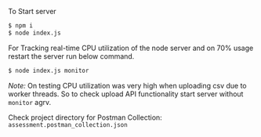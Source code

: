To Start server
```bash
$ npm i
$ node index.js
```
For Tracking real-time CPU utilization of the node server and on 70% usage restart the server run below command.
```bash
$ node index.js monitor
```
*Note:* On testing CPU utilization was very high when uploading csv due to worker threads. So to check upload API functionality start server without `monitor` agrv.

Check project directory for Postman Collection: `assessment.postman_collection.json`